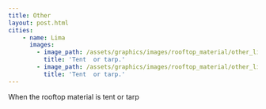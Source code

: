 ```yaml
---
title: Other
layout: post.html
cities:
    - name: Lima
      images:
        - image_path: /assets/graphics/images/rooftop_material/other_lima_01.jpg
          title: 'Tent  or tarp.'
        - image_path: /assets/graphics/images/rooftop_material/other_lima_02.jpg
          title: 'Tent  or tarp.'    
---
```

When the rooftop material is tent or tarp
